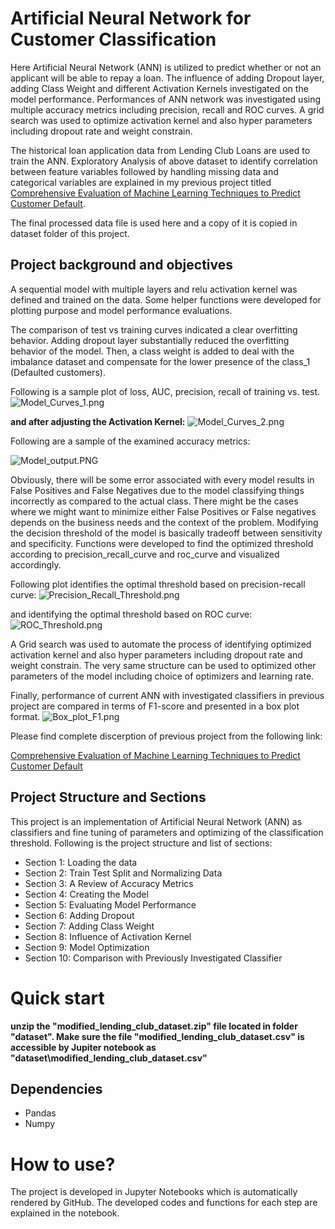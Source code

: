 # Artificial Neural Network for Customer Classification
Here Artificial Neural Network (ANN) is utilized to predict whether or not an applicant will be able to repay a loan. The influence of adding Dropout layer, adding Class Weight and different Activation Kernels investigated on the model performance. Performances of ANN network was investigated using multiple accuracy metrics including precision, recall and ROC curves. A grid search was used to optimize activation kernel and also hyper parameters including dropout rate and weight constrain.

The historical loan application data from Lending Club Loans are used to train the ANN. Exploratory Analysis of above dataset to identify correlation between feature variables followed by handling missing data and categorical variables are explained in my previous project titled [Comprehensive Evaluation of Machine Learning Techniques to Predict Customer Default](https://github.com/majid-hosseini/Machine-Learning-Techniques-to-Predict-Customer-Default).

The final processed data file is used here and a copy of it is copied in dataset folder of this project.


## Project background and objectives
A sequential model with multiple layers and relu activation kernel was defined and trained on the data. Some helper functions were developed for plotting purpose and model performance evaluations. 

The comparison of test vs training curves indicated a clear overfitting behavior. Adding dropout layer substantially reduced the overfitting behavior of the model. Then, a class weight is added to deal with the imbalance dataset and compensate for the lower presence of the class_1 (Defaulted customers).

Following is a sample plot of loss, AUC, precision, recall of training vs. test. 
![Model_Curves_1.png](images/Model_Curves_1.png)

**and after adjusting the Activation Kernel:**
![Model_Curves_2.png](images/Model_Curves_2.png)

Following are a sample of the examined accuracy metrics:

![Model_output.PNG](images/Model_output.PNG)

Obviously, there will be some error associated with every model results in False Positives and False Negatives due to the model classifying things incorrectly as compared to the actual class. There might be the cases where we might want to minimize either False Positives or False negatives depends on the business needs and the context of the problem. Modifying the decision threshold of the model is basically tradeoff between sensitivity and specificity. Functions were developed to find the optimized threshold according to precision_recall_curve and roc_curve and visualized accordingly.

Following plot identifies the optimal threshold based on precision-recall curve:
![Precision_Recall_Threshold.png](images/Precision_Recall_Threshold.png)

and identifying the optimal threshold based on ROC curve:
![ROC_Threshold.png](images/ROC_Threshold.png)

A Grid search was used to automate the process of identifying optimized activation kernel and also hyper parameters including dropout rate and weight constrain. The very same structure can be used to optimized other parameters of the model including choice of optimizers and learning rate.

Finally, performance of current ANN with investigated classifiers in previous project are compared in terms of F1-score and presented in a box plot format.
![Box_plot_F1.png](images/Box_plot_F1.png)

Please find complete discerption of previous project from the following link:

[Comprehensive Evaluation of Machine Learning Techniques to Predict Customer Default](https://github.com/majid-hosseini/Machine-Learning-Techniques-to-Predict-Customer-Default)

## Project Structure and Sections

This project is an implementation of Artificial Neural Network (ANN) as classifiers and fine tuning of parameters and optimizing of the classification threshold. Following is the project structure and list of sections:

* Section 1: Loading the data
* Section 2: Train Test Split and Normalizing Data
* Section 3: A Review of Accuracy Metrics
* Section 4: Creating the Model
* Section 5: Evaluating Model Performance
* Section 6: Adding Dropout
* Section 7: Adding Class Weight
* Section 8: Influence of Activation Kernel
* Section 9: Model Optimization
* Section 10: Comparison with Previously Investigated Classifier


# Quick start
**unzip the "modified_lending_club_dataset.zip" file located in folder "dataset". Make sure the file "modified_lending_club_dataset.csv" is accessible by Jupiter notebook as "dataset\modified_lending_club_dataset.csv"**



## Dependencies
* Pandas
* Numpy


How to use?
===========
The project is developed in Jupyter Notebooks which is automatically rendered by GitHub. The developed codes and functions for each step are explained in the notebook.








